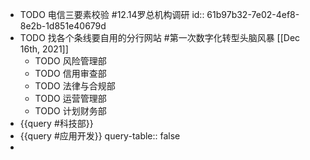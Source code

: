 - TODO 电信三要素校验 #12.14罗总机构调研
  id:: 61b97b32-7e02-4ef8-8e2b-1d851e40679d
- TODO 找各个条线要自用的分行网站 #第一次数字化转型头脑风暴 [[Dec 16th, 2021]]
	- TODO 风险管理部
	- TODO 信用审查部
	- TODO 法律与合规部
	- TODO 运营管理部
	- TODO 计划财务部
- {{query #科技部}}
- {{query #应用开发}}
  query-table:: false
-